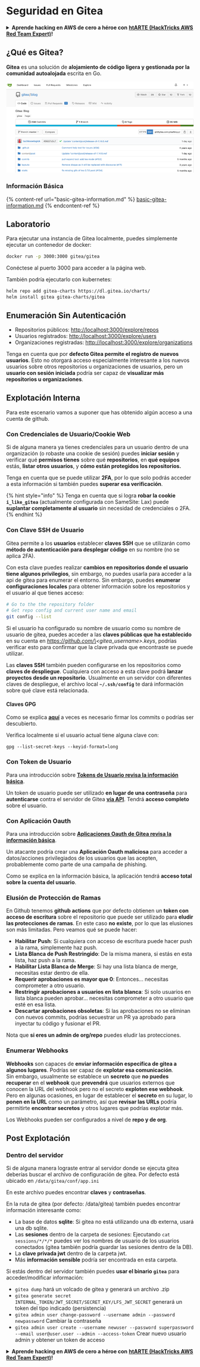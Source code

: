 # Seguridad en Gitea

<details>

<summary><strong>Aprende hacking en AWS de cero a héroe con</strong> <a href="https://training.hacktricks.xyz/courses/arte"><strong>htARTE (HackTricks AWS Red Team Expert)</strong></a><strong>!</strong></summary>

Otras formas de apoyar a HackTricks:

* Si quieres ver a tu **empresa anunciada en HackTricks** o **descargar HackTricks en PDF**, consulta los [**PLANES DE SUSCRIPCIÓN**](https://github.com/sponsors/carlospolop)!
* Consigue el [**merchandising oficial de PEASS & HackTricks**](https://peass.creator-spring.com)
* Descubre [**La Familia PEASS**](https://opensea.io/collection/the-peass-family), nuestra colección de [**NFTs**](https://opensea.io/collection/the-peass-family) exclusivos
* **Únete al** 💬 [**grupo de Discord**](https://discord.gg/hRep4RUj7f) o al [**grupo de telegram**](https://t.me/peass) o **sígueme** en **Twitter** 🐦 [**@carlospolopm**](https://twitter.com/carlospolopm)**.**
* **Comparte tus trucos de hacking enviando PRs a los repositorios de github de** [**HackTricks**](https://github.com/carlospolop/hacktricks) y [**HackTricks Cloud**](https://github.com/carlospolop/hacktricks-cloud).

</details>

## ¿Qué es Gitea?

**Gitea** es una solución de **alojamiento de código ligera y gestionada por la comunidad autoalojada** escrita en Go.

![](<../../.gitbook/assets/image (5) (1) (1) (1) (1) (1).png>)

### Información Básica

{% content-ref url="basic-gitea-information.md" %}
[basic-gitea-information.md](basic-gitea-information.md)
{% endcontent-ref %}

## Laboratorio

Para ejecutar una instancia de Gitea localmente, puedes simplemente ejecutar un contenedor de docker:
```bash
docker run -p 3000:3000 gitea/gitea
```
Conéctese al puerto 3000 para acceder a la página web.

También podría ejecutarlo con kubernetes:
```
helm repo add gitea-charts https://dl.gitea.io/charts/
helm install gitea gitea-charts/gitea
```
## Enumeración Sin Autenticación

* Repositorios públicos: [http://localhost:3000/explore/repos](http://localhost:3000/explore/repos)
* Usuarios registrados: [http://localhost:3000/explore/users](http://localhost:3000/explore/users)
* Organizaciones registradas: [http://localhost:3000/explore/organizations](http://localhost:3000/explore/organizations)

Tenga en cuenta que por **defecto Gitea permite el registro de nuevos usuarios**. Esto no otorgará acceso especialmente interesante a los nuevos usuarios sobre otros repositorios u organizaciones de usuarios, pero un **usuario con sesión iniciada** podría ser capaz de **visualizar más repositorios u organizaciones**.

## Explotación Interna

Para este escenario vamos a suponer que has obtenido algún acceso a una cuenta de github.

### Con Credenciales de Usuario/Cookie Web

Si de alguna manera ya tienes credenciales para un usuario dentro de una organización (o robaste una cookie de sesión) puedes **iniciar sesión** y verificar qué **permisos tienes** sobre qué **repositorios**, en **qué equipos** estás, **listar otros usuarios**, y **cómo están protegidos los repositorios.**

Tenga en cuenta que se puede utilizar **2FA**, por lo que solo podrás acceder a esta información si también puedes **superar esa verificación**.

{% hint style="info" %}
Tenga en cuenta que si logra **robar la cookie `i_like_gitea`** (actualmente configurada con SameSite: Lax) puede **suplantar completamente al usuario** sin necesidad de credenciales o 2FA.
{% endhint %}

### Con Clave SSH de Usuario

Gitea permite a los **usuarios** establecer **claves SSH** que se utilizarán como **método de autenticación para desplegar código** en su nombre (no se aplica 2FA).

Con esta clave puedes realizar **cambios en repositorios donde el usuario tiene algunos privilegios**, sin embargo, no puedes usarla para acceder a la api de gitea para enumerar el entorno. Sin embargo, puedes **enumerar configuraciones locales** para obtener información sobre los repositorios y el usuario al que tienes acceso:
```bash
# Go to the the repository folder
# Get repo config and current user name and email
git config --list
```
Si el usuario ha configurado su nombre de usuario como su nombre de usuario de gitea, puedes acceder a las **claves públicas que ha establecido** en su cuenta en _https://github.com/\<gitea\_username>.keys_, podrías verificar esto para confirmar que la clave privada que encontraste se puede utilizar.

Las **claves SSH** también pueden configurarse en los repositorios como **claves de despliegue**. Cualquiera con acceso a esta clave podrá **lanzar proyectos desde un repositorio**. Usualmente en un servidor con diferentes claves de despliegue, el archivo local **`~/.ssh/config`** te dará información sobre qué clave está relacionada.

#### Claves GPG

Como se explica [**aquí**](broken-reference/) a veces es necesario firmar los commits o podrías ser descubierto.

Verifica localmente si el usuario actual tiene alguna clave con:
```shell
gpg --list-secret-keys --keyid-format=long
```
### Con Token de Usuario

Para una introducción sobre [**Tokens de Usuario revisa la información básica**](basic-gitea-information.md#personal-access-tokens).

Un token de usuario puede ser utilizado **en lugar de una contraseña** para **autenticarse** contra el servidor de Gitea [**vía API**](https://try.gitea.io/api/swagger#/). Tendrá **acceso completo** sobre el usuario.

### Con Aplicación Oauth

Para una introducción sobre [**Aplicaciones Oauth de Gitea revisa la información básica**](./#with-oauth-application).

Un atacante podría crear una **Aplicación Oauth maliciosa** para acceder a datos/acciones privilegiados de los usuarios que las acepten, probablemente como parte de una campaña de phishing.

Como se explica en la información básica, la aplicación tendrá **acceso total sobre la cuenta del usuario**.

### Elusión de Protección de Ramas

En Github tenemos **github actions** que por defecto obtienen un **token con acceso de escritura** sobre el repositorio que puede ser utilizado para **eludir las protecciones de ramas**. En este caso **no existe**, por lo que las elusiones son más limitadas. Pero veamos qué se puede hacer:

* **Habilitar Push**: Si cualquiera con acceso de escritura puede hacer push a la rama, simplemente haz push.
* **Lista Blanca de Push Restringido**: De la misma manera, si estás en esta lista, haz push a la rama.
* **Habilitar Lista Blanca de Merge**: Si hay una lista blanca de merge, necesitas estar dentro de ella.
* **Requerir aprobaciones es mayor que 0**: Entonces... necesitas comprometer a otro usuario.
* **Restringir aprobaciones a usuarios en lista blanca**: Si solo usuarios en lista blanca pueden aprobar... necesitas comprometer a otro usuario que esté en esa lista.
* **Descartar aprobaciones obsoletas**: Si las aprobaciones no se eliminan con nuevos commits, podrías secuestrar un PR ya aprobado para inyectar tu código y fusionar el PR.

Nota que **si eres un admin de org/repo** puedes eludir las protecciones.

### Enumerar Webhooks

**Webhooks** son capaces de **enviar información específica de gitea a algunos lugares**. Podrías ser capaz de **explotar esa comunicación**.\
Sin embargo, usualmente se establece un **secreto** que **no puedes recuperar** en el **webhook** que **prevendrá** que usuarios externos que conocen la URL del webhook pero no el secreto **exploten ese webhook**.\
Pero en algunas ocasiones, en lugar de establecer el **secreto** en su lugar, lo **ponen en la URL** como un parámetro, así que **revisar las URLs** podría permitirte **encontrar secretos** y otros lugares que podrías explotar más.

Los Webhooks pueden ser configurados a nivel de **repo y de org**.

## Post Explotación

### Dentro del servidor

Si de alguna manera lograste entrar al servidor donde se ejecuta gitea deberías buscar el archivo de configuración de gitea. Por defecto está ubicado en `/data/gitea/conf/app.ini`

En este archivo puedes encontrar **claves** y **contraseñas**.

En la ruta de gitea (por defecto: /data/gitea) también puedes encontrar información interesante como:

* La base de datos **sqlite**: Si gitea no está utilizando una db externa, usará una db sqlite.
* Las **sesiones** dentro de la carpeta de sesiones: Ejecutando `cat sessions/*/*/*` puedes ver los nombres de usuario de los usuarios conectados (gitea también podría guardar las sesiones dentro de la DB).
* La **clave privada jwt** dentro de la carpeta jwt.
* Más **información sensible** podría ser encontrada en esta carpeta.

Si estás dentro del servidor también puedes **usar el binario `gitea`** para acceder/modificar información:

* `gitea dump` hará un volcado de gitea y generará un archivo .zip
* `gitea generate secret INTERNAL_TOKEN/JWT_SECRET/SECRET_KEY/LFS_JWT_SECRET` generará un token del tipo indicado (persistencia)
* `gitea admin user change-password --username admin --password newpassword` Cambiar la contraseña
* `gitea admin user create --username newuser --password superpassword --email user@user.user --admin --access-token` Crear nuevo usuario admin y obtener un token de acceso

<details>

<summary><strong>Aprende hacking en AWS de cero a héroe con</strong> <a href="https://training.hacktricks.xyz/courses/arte"><strong>htARTE (HackTricks AWS Red Team Expert)</strong></a><strong>!</strong></summary>

Otras formas de apoyar a HackTricks:

* Si quieres ver a tu **empresa anunciada en HackTricks** o **descargar HackTricks en PDF** revisa los [**PLANES DE SUSCRIPCIÓN**](https://github.com/sponsors/carlospolop)!
* Consigue el [**merchandising oficial de PEASS & HackTricks**](https://peass.creator-spring.com)
* Descubre [**La Familia PEASS**](https://opensea.io/collection/the-peass-family), nuestra colección de [**NFTs**](https://opensea.io/collection/the-peass-family) exclusivos
* **Únete al** 💬 [**grupo de Discord**](https://discord.gg/hRep4RUj7f) o al [**grupo de telegram**](https://t.me/peass) o **sígueme** en **Twitter** 🐦 [**@carlospolopm**](https://twitter.com/carlospolopm)**.**
* **Comparte tus trucos de hacking enviando PRs a los repositorios de** [**HackTricks**](https://github.com/carlospolop/hacktricks) y [**HackTricks Cloud**](https://github.com/carlospolop/hacktricks-cloud) en github.

</details>
